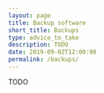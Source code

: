 ```yaml
---
layout: page
title: Backup software
short_title: Backups
type: advice_to_take
description: TODO
date: 2019-09-02T12:00:00
permalink: /backups/
---
```


TODO